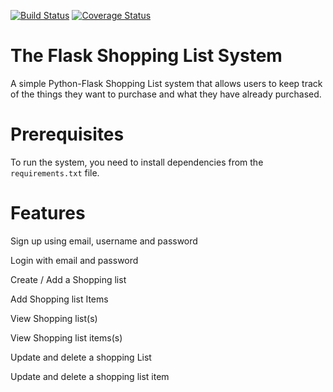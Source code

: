 [![Build Status](https://travis-ci.org/mpumbya/stan.svg?branch=master)](https://travis-ci.org/mpumbya/stan)
[![Coverage Status](https://coveralls.io/repos/github/mpumbya/stan/badge.svg?branch=master)](https://coveralls.io/github/mpumbya/stan?branch=master)

# The Flask Shopping List System

A simple Python-Flask Shopping List system that allows users to keep track of the things they want to purchase and what they have already purchased.

# Prerequisites
To run the system, you need to install dependencies from the `requirements.txt` file.

# Features
Sign up using email, username and password

Login with email and password

Create / Add a Shopping list 

Add Shopping list Items

View Shopping list(s)

View Shopping list items(s)

Update and delete a shopping List

Update and delete a shopping list item
